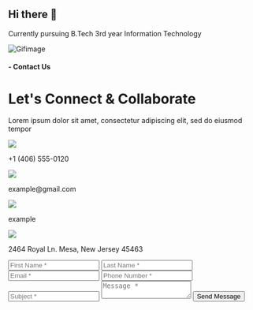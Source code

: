 ## Hi there 👋
<!--
**Venkatanarendra2003/Venkatanarendra2003** is a ✨ _special_ ✨ repository because its `README.md` (this file) appears on your GitHub profile.

Here are some ideas to get you started:

- 🔭 I’m currently working on ...
- 🌱 I’m currently learning ...
- 👯 I’m looking to collaborate on ...
- 🤔 I’m looking for help with ...
- 💬 Ask me about ...
- 📫 How to reach me: ...
- 😄 Pronouns: ...
- ⚡ Fun fact: ...
-->
Currently pursuing B.Tech 3rd year Information Technology
<div>
<img src="https://media.giphy.com/media/v1.Y2lkPTc5MGI3NjExbGtiaGFtejllYmR1enllcXkwajZud3AzdTAxdDFieHY4cnE5eHphbSZlcD12MV9naWZzX3NlYXJjaCZjdD1n/bGgsc5mWoryfgKBx1u/giphy.gif" alt="Gifimage">
</div>

<div class="container">
        <div class="contact-info">
            <h4>- Contact Us</h4>
            <h1>Let's Connect & Collaborate</h1>
             <p>Lorem ipsum dolor sit amet, consectetur adipiscing elit, sed do eiusmod tempor</p>
            <div class="contact-details">
                <div class="detail">
                    <img src="p.jpg">
                    <p>+1 (406) 555-0120</p>
                </div>
                <div class="detail">
                    <img src="mail.avif"> 
                    <p>example@gmail.com</p>
                </div>
                <div class="detail">
                    <img src="social.png"> 
                    <p>example</p>
                </div>
                <div class="detail">
                    <img src="gps.jpg"> 
                    <p>2464 Royal Ln. Mesa, New Jersey 45463</p>
                </div>
            </div>
        </div>
        <div class="contact-form">
            <form action="#" method="post">
                <div class="form-row">
                    <input type="text" id="firstName" name="firstName" placeholder="First Name *" required>
                    <input type="text" id="lastName" name="lastName" placeholder="Last Name *" required>
                </div>
                <input type="email" id="email" name="email" placeholder="Email *" required>
                <input type="tel" id="phoneNumber" name="phoneNumber" placeholder="Phone Number *" required>
                <input type="text" id="subject" name="subject" placeholder="Subject *" required>
                <textarea id="message" name="message" placeholder="Message *" required></textarea>
                <button type="submit">Send Message</button>
            </form>
        </div>
    </div>

